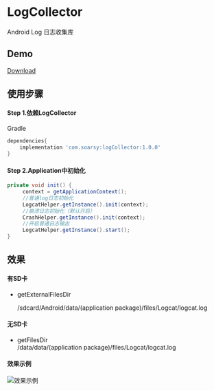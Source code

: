 # LogCollector
Android Log 日志收集库

## Demo 
[Download](https://github.com/SoarY/LogCollector/blob/master/file/LogCollectorExample-debug.apk?raw=true)

## 使用步骤
#### Step 1.依赖LogCollector
Gradle 
```groovy
dependencies{
    implementation 'com.soarsy:logCollector:1.0.0'
}
```

#### Step 2.Application中初始化
```java
private void init() {
     context = getApplicationContext();
     //普通log日志初始化
     LogcatHelper.getInstance().init(context);
     //崩溃日志初始化（默认开启）
     CrashHelper.getInstance().init(context);
     //开启普通日志输出
     LogcatHelper.getInstance().start();
}
```
## 效果
#### 有SD卡<br>
  * getExternalFilesDir<br>
  
      /sdcard/Android/data/(application package)/files/Logcat/logcat.log<br>
      
#### 无SD卡<br>
  * getFilesDir<br>
      /data/data/(application package)/files/Logcat/logcat.log<br>
#### 效果示例
  ![效果示例](https://github.com/SoarY/LogCollector/blob/master/file/logpath.png?raw=true)
